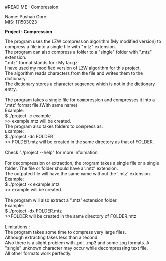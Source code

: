 #READ ME : Compression

Name: Pushan Gore  <br>
MIS:  111503023    <br>

**Project : Compression** 

The program uses the LZW compression algorithm (My modified version) to compress a file into a single file with
".mtz" extension. <br>
The program can also compress a folder to a "single" folder with ".mtz" extension. <br>
".mtz" format stands for : My tar.gz <br>
I have used my modified version of LZW algorithm for this project. <br>
The algorithm reads characters from the file and writes them to the dictionary. <br>
The dictionary stores a character sequence which is not in the dictionary entry. <br>
<br>
The program takes a single file for compression and compresses it into a '.mtz' format file.(With same name) <br>
Example: <br>
<addr> $ ./project -c example <br>
<addr> >> example.mtz will be created. <br>
The program also takes folders to compress as: <br>
Example: <br>
<addr> $ ./project -dc FOLDER <br>
<addr> >> FOLDER.mtz will be created in the same directory as that of FOLDER. <br>
<br>
Check "./project --help" for more information. <br>
<br>
For decompression or extraction, the program takes a single file or a single folder. The file or folder should have a '.mtz' extension. <br>
The outputed file will have the same name without the '.mtz' extension. <br>
Example: <br>
<addr> $ ./project -x example.mtz <br>
<addr> >> example will be created. <br>
<br>
The program will also extract a ".mtz" extension folder. <br>
Example: <br>
<addr> $ ./project -dx FOLDER.mtz <br>
<addr> >>FOLDER will be created in the same directory of FOLDER.mtz <br>
<br>
Limitations : <br>
The program takes some time to compress very large files. <br>
Although extracting takes less than a second. <br>
Also there is a slight problem with .pdf, .mp3  and some .jpg formats.	A "single" unknown character may occur while decompressing text file. <br>
All other formats work perfectly. <br>


